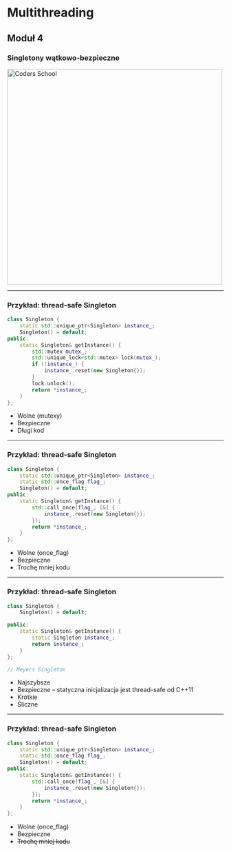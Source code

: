<!-- .slide: data-background="#111111" -->

# Multithreading

## Moduł 4

### Singletony wątkowo-bezpieczne

<a href="https://coders.school">
    <img width="500" data-src="../coders_school_logo.png" alt="Coders School" class="plain">
</a>

___
<!-- .slide: style="font-size: .85em" -->

### Przykład: thread-safe Singleton

```c++
class Singleton {
    static std::unique_ptr<Singleton> instance_;
    Singleton() = default;
public:
    static Singleton& getInstance() {
        std::mutex mutex_;
        std::unique_lock<std::mutex> lock(mutex_);
        if (!instance_) {
            instance_.reset(new Singleton{});
        }
        lock.unlock();
        return *instance_;
    }
};
```
<!-- .element: class="fragment fade-in" -->

* <!-- .element: class="fragment fade-in" --> Wolne (mutexy)
* <!-- .element: class="fragment fade-in" --> Bezpieczne
* <!-- .element: class="fragment fade-in" --> Długi kod

___

### Przykład: thread-safe Singleton

```c++
class Singleton {
    static std::unique_ptr<Singleton> instance_;
    static std::once_flag flag_;
    Singleton() = default;
public:
    static Singleton& getInstance() {
        std::call_once(flag_, [&] {
            instance_.reset(new Singleton{});
        });
        return *instance_;
    }
};
```
<!-- .element: class="fragment fade-in" -->

* <!-- .element: class="fragment fade-in" --> Wolne (once_flag)
* <!-- .element: class="fragment fade-in" --> Bezpieczne
* <!-- .element: class="fragment fade-in" --> Trochę mniej kodu

___

### Przykład: thread-safe Singleton

```c++
class Singleton {
    Singleton() = default;

public:
    static Singleton& getInstance() {
        static Singleton instance_;
        return instance_;
    }
};

// Meyers Singleton
```
<!-- .element: class="fragment fade-in" -->

* <!-- .element: class="fragment fade-in" --> Najszybsze
* <!-- .element: class="fragment fade-in" --> Bezpieczne – statyczna inicjalizacja jest thread-safe od C++11
* <!-- .element: class="fragment fade-in" --> Krótkie
* <!-- .element: class="fragment fade-in" --> Śliczne

___

### Przykład: thread-safe Singleton

```c++
class Singleton {
    static std::unique_ptr<Singleton> instance_;
    static std::once_flag flag_;
    Singleton() = default;
public:
    static Singleton& getInstance() {
        std::call_once(flag_, [&] {
            instance_.reset(new Singleton{});
        });
        return *instance_;
    }
};
```
<!-- .element: class="fragment fade-in" -->

* <!-- .element: class="fragment fade-in" --> Wolne (once_flag)
* <!-- .element: class="fragment fade-in" --> Bezpieczne
* <!-- .element: class="fragment fade-in" --> <strike>Trochę mniej kodu</strike>

